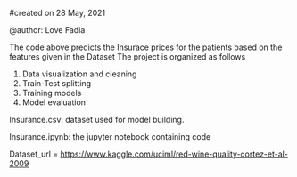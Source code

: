 #created on 28 May, 2021

@author: Love Fadia

The code above predicts the Insurace prices for the patients based on the features given in the Dataset 
The project is organized as follows
1) Data visualization and cleaning
2) Train-Test splitting
3) Training models
4) Model evaluation

Insurance.csv: dataset used for model building.

Insurance.ipynb: the jupyter notebook containing code

Dataset_url = https://www.kaggle.com/uciml/red-wine-quality-cortez-et-al-2009
